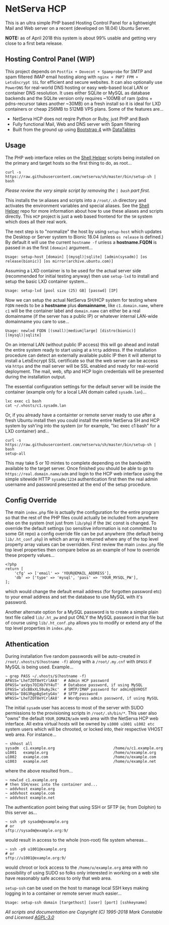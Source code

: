 # NetServa HCP

This is an ultra simple PHP based Hosting Control Panel for a lightweight
Mail and Web server on a recent (developed on 18.04) Ubuntu Server.

**NOTE:** as of April 2018 this system is about 99% usable and getting
very close to a first beta release.

## Hosting Control Panel (WIP)

This project depends on `Postfix + Dovecot + Spamprobe` for SMTP and spam
filtered IMAP email hosting along with `nginx + PHP7 FPM + LetsEncrypt
SSL` for efficient and secure websites. It can also optionally use
`PowerDNS` for real-world DNS hosting or easy web-based local LAN or
container DNS resolution. It uses either SQLite or MySQL as database
backends and the SQLite version only requires ~100MB of ram (pdns +
pdns-recursor takes another ~30MB) on a fresh install so it is ideal for
LXD containers or cheap 256MB to 512MB VPS plans. Some of the features
are...

- NetServa HCP does not reqire Python or Ruby, just PHP and Bash
- Fully functional Mail, Web and DNS server with Spam filtering
- Built from the ground up using [Bootstrap 4] with [DataTables]

## Usage

The PHP web interface relies on the [Shell Helper] scripts being installed
on the primary and target hosts so the first thing to do, as root...

    curl -s https://raw.githubusercontent.com/netserva/sh/master/bin/setup-sh | bash

_Please review the very simple script by removing the `| bash` part first._

This installs the `SH` aliases and scripts into a `/root/.sh` directory and
activates the environment variables and special aliases. See the [Shell
Helper] repo for more information about how to use these aliases and
scripts directly. This `HCP` project is just a web based frontend for the
`SH` system which does all their real work.

The next step is to "normalize" the host by using `setup-host` which
updates the Desktop or Server system to Bionic 18.04 (unless `os release`
is defined.) By default it will use the current `hostname -f` unless a
**hostname.FQDN** is passed in as the first `[domain]` argument...

    Usage: setup-host [domain] [(mysql)|sqlite] [admin(sysadm)] [os release(bionic)] [os mirror(archive.ubuntu.com)]

Assuming a LXD container is to be used for the actual server side
(recommended for initial testing anyway) then use `setup-lxd` to install
and setup the basic LXD container system...

    Usage: setup-lxd [pool size (25) GB] [passwd] [IP]

Now we can setup the actual NetServa SH/HCP system for testing where `FQDN`
needs to be a **hostname** plus **domainname**, like `c1.domain.name`,
where `c1` will be the container label and `domain.name` can either be a
real domainname (if the server has a public IP) or whatever internal
LAN-wide domainname you care to use...

    Usage: newlxd FQDN [(small)|medium|large] [distro(bionic)] [(mysql)|sqlite]

On an internal LAN (without public IP access) this will go ahead and
install the entire system ready to start using at a `http` address. If the
installation procedure can detect an externally available public IP then
it will attempt to install a LetsEncrypt SSL certificate so that the web
server can be access via `https` and the mail server will be SSL enabled
and ready for real-world deployment. The mail, web, sftp and HCP login
credentials will be presented during the installation output.

The essential configuration settings for the default server will be inside
the container (example only for a local LAN domain called `sysadm.lan`)...

    lxc exec c1 bash
    cat ~/.vhosts/c1.sysadm.lan

Or, if you already have a containter or remote server ready to use after a
fresh Ubuntu install then you could install the entire NetServa SH and HCP
system by ssh'ing into the system (or for example, "lxc exec c1 bash" for a
LXD container) and...

    curl -s https://raw.githubusercontent.com/netserva/sh/master/bin/setup-sh | bash
    setup-all

This may take 5 or 10 mintes to complete depending on the bandwidth
available to the target server. Once finished you should be able to go to
`https://real.domain.name/adm` and login to the HCP web interface using the
simple sitewide HTTP `sysadm/1234` authentication first then the real admin
username and password presented at the end of the setup procedure.

## Config Override

The main `index.php` file is actually the configuration for the entire
program so that the rest of the PHP files could actually be included from
anywhere else on the system (not just from `lib/php`) if the `INC` const
is changed. To override the default settings (so sensitive information is
not committed to some Git repo) a config override file can be put anywhere
(the default being `lib/.ht_conf.php`) in which an array is returned where
any of the top level property array values can be overridden. First review
the main `index.php` file top level properties then compare below as an
example of how to override these property values...

    <?php
    return [
        'cfg' => ['email' => 'YOUR@EMAIL_ADDRESS'],
        'db' => ['type' => 'mysql', 'pass' => 'YOUR_MYSQL_PW'],
    ];

which would change the default email address (for forgotten password etc)
to your email address and set the database to use MySQL with it's password.

Another alternate option for a MySQL password is to create a simple plain
text file called `lib/.ht_pw` and put ONLY the MySQL password in that file
but of course using `lib/.ht_conf.php` allows you to modify or extend any
of the top level properties in `index.php`.

## Athentication

During installation five random passwords will be auto-created in
`/root/.vhosts/$(hostname -f)` along with a `/root/.my.cnf` with `DPASS`
if MySQL is being used. Example...

    ~ grep PASS ~/.vhosts/$(hostname -f)
    APASS='LheTZOT8eYCrlAk8'  # Admin HCP password
    DPASS='axVps7OIXb7VY4uT'  # Database password, if using MySQL
    EPASS='a5cBBxXL59uAyJkc'  # SMTP/IMAP password for admin@$VHOST
    UPASS='D8G3RgpBgSetyG4o'  # SFTP password
    WPASS='LheTZOT8eYCrlAk8'  # Wordpress admin password, if using MySQL

The initial `sysadm` user has access to most of the server with SUDO
permissions to the provisioning scripts in `/root/.sh/bin/*`. This user
also "owns" the default `YOUR_DOMAIN/adm` web area with the NetServa HCP
web interface. All extra virtual hosts will be owned by `u1000 u1001 u1002
etc` system users which will be chrooted, or locked into, their respective
VHOST web area. For instance...

    ~ shhost all
    sysadm  c1.example.org                          /home/u/c1.example.org
    u1001   example.org                             /home/u/example.org
    u1002   example.com                             /home/u/example.com
    u1003   example.net                             /home/u/example.net

where the above resulted from...

    ~ newlxd c1.example.org
    # then SSH/exec into the container and...
    ~ addvhost example.org
    ~ addvhost example.com
    ~ addvhost example.net

The authentication point being that using SSH or SFTP (ie; from Dolphin) to
this server as...

    ~ ssh -p9 sysadm@example.org
    # or
    sftp://sysadm@example.org:9/

would result in access to the whole (non-root) file system whereas...

    ~ ssh -p9 u1001@example.org
    # or
    sftp://u1001@example.org:9/

would chroot or lock access to the `/home/u/example.org` area with no
possibility of using SUDO so folks only interested in working on a web site
have reasonably safe access to only that web area.

`setup-ssh` can be used on the host to manage local SSH keys making logging
in to a container or remote server much easier...

    Usage: setup-ssh domain [targethost] [user] [port] [sshkeyname]

_All scripts and documentation are Copyright (C) 1995-2018 Mark Constable
and Licensed [AGPL-3.0]_

[Shell Helper]: https://github.com/netserva/sh
[AGPL-3.0]: http://www.gnu.org/licenses/agpl-3.0.html
[Bootstrap 4]: https://getboostrap.com
[DataTables]: https://datatables.net/examples/styling/bootstrap4
